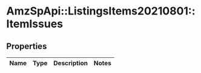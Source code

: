# AmzSpApi::ListingsItems20210801::ItemIssues

## Properties
Name | Type | Description | Notes
------------ | ------------- | ------------- | -------------

